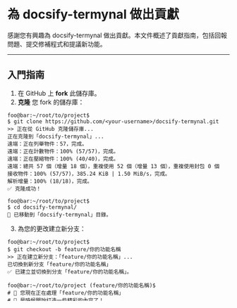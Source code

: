 # 為 docsify-termynal 做出貢獻

感謝您有興趣為 docsify-termynal 做出貢獻。本文件概述了貢獻指南，包括回報問題、提交修補程式和提議新功能。

---

## 入門指南

1. 在 GitHub 上 **fork** 此儲存庫。
2. **克隆** 您 fork 的儲存庫：

```term
foo@bar:~/root/to/project$
$ git clone https://github.com/<your-username>/docsify-termynal.git
>> 正在從 GitHub 克隆儲存庫...
正在克隆到「docsify-termynal」...
遠端：正在列舉物件：57，完成。
遠端：正在計數物件：100% (57/57)，完成。
遠端：正在壓縮物件：100% (40/40)，完成。
遠端：總共 57 個（增量 18 個），重複使用 52 個（增量 13 個），重複使用封包 0 個
接收物件：100% (57/57)，385.24 KiB | 1.50 MiB/s，完成。
解析增量：100% (18/18)，完成。
✅ 克隆成功！

foo@bar:~/root/to/project$
$ cd docsify-termynal/
📂 已移動到「docsify-termynal」目錄。
```

3. 為您的更改建立新分支：

```term
foo@bar:~/root/to/project$
$ git checkout -b feature/你的功能名稱
>> 正在建立新分支：「feature/你的功能名稱」...
已切換到新分支「feature/你的功能名稱」
✅ 已建立並切換到分支「feature/你的功能名稱」。

foo@bar:~/root/to/project (feature/你的功能名稱)$
# 🎯 您現在正在處理「feature/你的功能名稱」
# 🔧 是時候開始打造一些精彩的內容了！
```

4. 進行更改並提交：

```term
foo@bar:~/root/to/project (feature/your-feature-name)$
$ git commit -m "清楚描述您的更改"
[feature/your-feature-name abc1234] 清楚描述您的更改
✨ 修改了 3 個檔案，插入了 42 行 (+)，刪除了 7 行 (-)
🧼 清理：移除未使用的匯入
🛠️ 更新了 main.js 中的邏輯
🎨 美化了 header 元件

✅ 提交成功！

foo@bar:~/root/to/project (feature/your-feature-name)$
# 💾 更改已儲存至本地歷史記錄。
# 🚀 準備推送您的精彩內容！
```

5. 推送到您的 fork 分支，然後向主儲存庫提交 **Pull Request**。

---

## 開發指南

* 入口 HTML 檔為 `index.html`。
* 自訂樣式位於 `dist/css/`。
* 腳本位於 `dist/js/`。
* 側邊欄內容位於 `_sidebar.md`。
* 頁腳內容位於 `_footer.md`。

若要在本地預覽網站，請使用靜態檔案伺服器：

```term
$ npx serve .

┌──────────────────────────────────────────────┐
│                                              │
│  正在提供服務！                               │
│                                              │
│  - 本機：http://localhost:3000               │
│  - 網路：http://172.27.219.221:3000          │
│                                              │
│  本機網址已複製到剪貼簿！                      │
│                                              │
└──────────────────────────────────────────────┘

# 或使用 Python：
$ python3 -m http.server

┌──────────────────────────────────────────┐
│                                          │
│  正在 0.0.0.0 的 8000 埠提供 HTTP 服務...  │
│  (http://localhost:8000/)                │
│                                          │
└──────────────────────────────────────────┘

# 若要停止伺服器，請按 Ctrl + C
```

---

## 貢獻準則

* 確保 Pull Request 專注於單一主題或功能。
* 遵循現有的程式碼風格。
* 撰寫清楚的提交訊息。
* 如適用，請在 PR 描述中包含相關議題。
* 若有重大更動，請先建立 Issue 進行討論。

---

## 回報問題

在回報錯誤時，請提供：

* 清楚且具描述性的標題。
* 重現問題的步驟。
* 預期與實際行為。
* 如可能，請附上螢幕截圖。

---

## 授權條款

您的貢獻將依據 [MIT 授權條款](LICENSE.md) 被使用。
